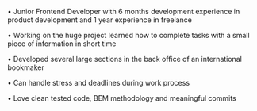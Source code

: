• Junior Frontend Developer with 6 months development experience in product development and 1 year experience in freelance

• Working on the huge project learned how to complete tasks with a small piece of information in short time

• Developed several large sections in the back office of an international bookmaker

• Can handle stress and deadlines during work process

• Love clean tested code, BEM methodology and meaningful commits
